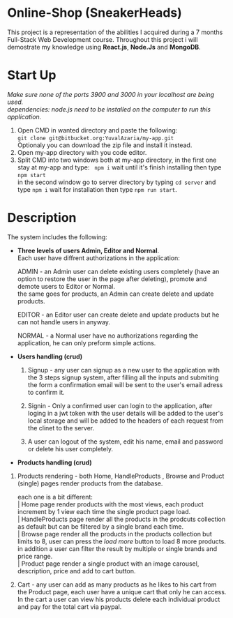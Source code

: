 # Online-Shop (SneakerHeads)

This project is a representation of the abilities I acquired during a 7 months Full-Stack Web Development course.
Throughout this project i will demostrate my knowledge using **React.js**, **Node.Js** and **MongoDB**.

# Start Up

_Make sure none of the ports 3900 and 3000 in your localhost are being used._  
_dependencies: node.js need to be installed on the computer to run this application._

1. Open CMD in wanted directory and paste the following:  
   `git clone git@bitbucket.org:YuvalAzaria/my-app.git`  
   Optionaly you can download the zip file and install it instead.
2. Open my-app directory with you code editor.
3. Split CMD into two windows both at my-app directory, in the first one stay at my-app and type:
   ` npm i`
   wait until it's finish installing then type
   `npm start`  
   in the second window go to server directory by typing `cd server` and type `npm i` wait for installation then type `npm run start`.

# Description

The system includes the following:

- **Three levels of users Admin, Editor and Normal**.  
  Each user have diffrent authorizations in the application:

  ADMIN - an Admin user can delete existing users completely (have an option to restore the user in the page after deleting), promote and demote users to Editor or Normal.  
  the same goes for products, an Admin can create delete and update products.

  EDITOR - an Editor user can create delete and update products but he can not handle users in anyway.

  NORMAL - a Normal user have no authorizations regarding the application, he can only preform simple actions.

- **Users handling (crud)**

  1. Signup - any user can signup as a new user to the application with the 3 steps signup system, after filling all the inputs and submiting the form a confirmation email will be sent to the user's email adress to confirm it.

  2. Signin - Only a confirmed user can login to the application, after loging in a jwt token with the user details will be added to the user's local storage and will be added to the headers of each request from the clinet to the server.

  3. A user can logout of the system, edit his name, email and password or delete his user completely.

- **Products handling (crud)**

1. Products rendering - both Home, HandleProducts , Browse and Product (single) pages render products from the database.

   each one is a bit different:  
   | Home page render products with the most views, each product increment by 1 view each time the single product page load.  
   | HandleProducts page render all the products in the prodcuts collection as default but can be filtered by a single brand each time.  
   | Browse page render all the products in the products collection but limits to 8, user can press the _load more_ button to load 8 more products. in addition a user can filter the result by multiple or single brands and price range.  
   | Product page render a single product with an image carousel, description, price and add to cart button.

2. Cart - any user can add as many products as he likes to his cart from the Product page, each user have a unique cart that only he can access. In the cart a user can view his products delete each individual product and pay for the total cart via paypal.
